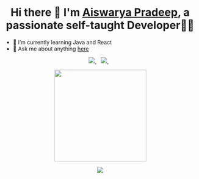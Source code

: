 <h1 align='center'>
  Hi there 👋  I'm   <a href="https://aiswaryyaa.github.io/aiswaryyaa/" target="_blank">
  Aiswarya Pradeep</a>, a passionate self-taught Developer👨‍💻
</h1>


- 🌱 I’m currently learning Java and React 
- 💬 Ask me about anything [here](https://aiswaryyaa.github.io/aiswaryyaa/)


<p align='center'>
 
  <a href="https://www.linkedin.com/in/aiswaryyaa/" target="_blank">
    <img src="https://img.shields.io/badge/linkedin-%230077B5.svg?&style=for-the-badge&logo=linkedin&logoColor=white" />
  </a>&nbsp;&nbsp;
 
  <a href="https://twitter.com/aiswaryyyaaa" target="_blank">
    <img src="https://img.shields.io/badge/twitter-%231DA1F2.svg?&style=for-the-badge&logo=twitter&logoColor=white" />        
  </a>&nbsp;&nbsp;
  
</p>


<p align='center'>
  <a href="#"><img src="https://media.giphy.com/media/xlVvWxyeUJsDcHPMsO/giphy.gif" width="241"></a>
</p>

<p align='center'>
<a href="https://github.com/github-readme-stats">
  <img align="center" src="https://github-readme-stats.vercel.app/api/top-langs/?username=aiswaryyaa&layout=compact&theme=material-palenight" />
</a>
</p>


